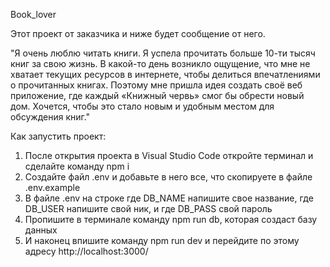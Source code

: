 Book_lover

Этот проект от заказчика и ниже будет сообщение от него.

"Я очень люблю читать книги. Я успела прочитать больше 10-ти тысяч книг за свою жизнь. В какой-то день возникло ощущение, что мне не хватает текущих ресурсов в интернете, чтобы делиться впечатлениями о прочитанных книгах. Поэтому мне пришла идея создать своё веб приложение, где каждый «Книжный червь» смог бы обрести новый дом. Хочется, чтобы это стало новым и удобным местом для обсуждения книг."

Как запустить проект:
1. После открытия проекта в Visual Studio Code откройте терминал и сделайте команду npm i
2. Создайте файл .env и добавьте в него все, что скопируете в файле .env.example
3. В файле .env на строке где DB_NAME напишите свое название, где DB_USER напишите свой ник, и где DB_PASS свой пароль
4. Пропишите в терминале команду npm run db, которая создаст базу данных
5. И наконец впишите команду npm run dev и перейдите по этому адресу http://localhost:3000/

